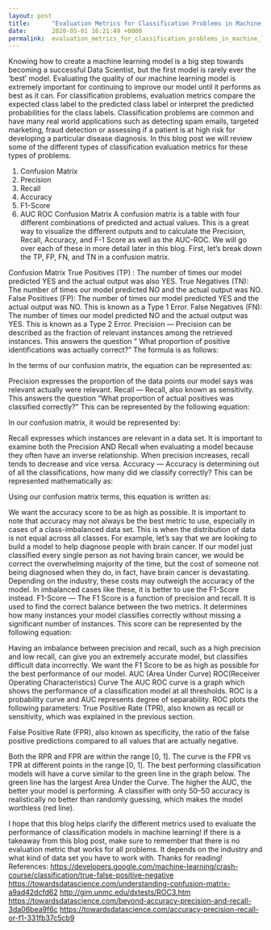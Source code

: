 ```yaml
---
layout: post
title:      "Evaluation Metrics for Classification Problems in Machine Learning"
date:       2020-05-01 16:21:49 +0000
permalink:  evaluation_metrics_for_classification_problems_in_machine_learning
---
```



Knowing how to create a machine learning model is a big step towards becoming a successful Data Scientist, but the first model is rarely ever the ‘best’ model. Evaluating the quality of our machine learning model is extremely important for continuing to improve our model until it performs as best as it can. For classification problems, evaluation metrics compare the expected class label to the predicted class label or interpret the predicted probabilities for the class labels. Classification problems are common and have many real world applications such as detecting spam emails, targeted marketing, fraud detection or assessing if a patient is at high risk for developing a particular disease diagnosis. In this blog post we will review some of the different types of classification evaluation metrics for these types of problems.
1. Confusion Matrix
2. Precision
3. Recall
4. Accuracy
5. F1-Score
6. AUC ROC
Confusion Matrix
A confusion matrix is a table with four different combinations of predicted and actual values. This is a great way to visualize the different outputs and to calculate the Precision, Recall, Accuracy, and F-1 Score as well as the AUC-ROC. We will go over each of these in more detail later in this blog. First, let’s break down the TP, FP, FN, and TN in a confusion matrix.

Confusion Matrix
True Positives (TP) : The number of times our model predicted YES and the actual output was also YES.
True Negatives (TN): The number of times our model predicted NO and the actual output was NO.
False Positives (FP): The number of times our model predicted YES and the actual output was NO. This is known as a Type 1 Error.
False Negatives (FN): The number of times our model predicted NO and the actual output was YES. This is known as a Type 2 Error.
Precision —
Precision can be described as the fraction of relevant instances among the retrieved instances. This answers the question “ What proportion of positive identifications was actually correct?” The formula is as follows:

In the terms of our confusion matrix, the equation can be represented as:

Precision expresses the proportion of the data points our model says was relevant actually were relevant.
Recall —
Recall, also known as sensitivity. This answers the question “What proportion of actual positives was classified correctly?” This can be represented by the following equation:

In our confusion matrix, it would be represented by:

Recall expresses which instances are relevant in a data set. It is important to examine both the Precision AND Recall when evaluating a model because they often have an inverse relationship. When precision increases, recall tends to decrease and vice versa.
Accuracy —
Accuracy is determining out of all the classifications, how many did we classify correctly? This can be represented mathematically as:

Using our confusion matrix terms, this equation is written as:

We want the accuracy score to be as high as possible. It is important to note that accuracy may not always be the best metric to use, especially in cases of a class-imbalanced data set. This is when the distribution of data is not equal across all classes.
For example, let’s say that we are looking to build a model to help diagnose people with brain cancer. If our model just classified every single person as not having brain cancer, we would be correct the overwhelming majority of the time, but the cost of someone not being diagnosed when they do, in fact, have brain cancer is devastating. Depending on the industry, these costs may outweigh the accuracy of the model. In imbalanced cases like these, it is better to use the F1-Score instead.
F1-Score —
The F1 Score is a function of precision and recall. It is used to find the correct balance between the two metrics. It determines how many instances your model classifies correctly without missing a significant number of instances. This score can be represented by the following equation:

Having an imbalance between precision and recall, such as a high precision and low recall, can give you an extremely accurate model, but classifies difficult data incorrectly. We want the F1 Score to be as high as possible for the best performance of our model.
AUC (Area Under Curve) ROC(Receiver Operating Characteristics) Curve
The AUC ROC curve is a graph which shows the performance of a classification model at all thresholds. ROC is a probability curve and AUC represents degree of separability. ROC plots the following parameters:
True Positive Rate (TPR), also known as recall or sensitivity, which was explained in the previous section.

False Positive Rate (FPR), also known as specificity, the ratio of the false positive predictions compared to all values that are actually negative.

Both the RPR and FPR are within the range [0, 1]. The curve is the FPR vs TPR at different points in the range [0, 1]. The best performing classification models will have a curve similar to the green line in the graph below. The green line has the largest Area Under the Curve. The higher the AUC, the better your model is performing. A classifier with only 50–50 accuracy is realistically no better than randomly guessing, which makes the model worthless (red line).

I hope that this blog helps clarify the different metrics used to evaluate the performance of classification models in machine learning!
If there is a takeaway from this blog post, make sure to remember that there is no evaluation metric that works for all problems. It depends on the industry and what kind of data set you have to work with.
Thanks for reading!
References:
https://developers.google.com/machine-learning/crash-course/classification/true-false-positive-negative
https://towardsdatascience.com/understanding-confusion-matrix-a9ad42dcfd62
http://gim.unmc.edu/dxtests/ROC3.htm
https://towardsdatascience.com/beyond-accuracy-precision-and-recall-3da06bea9f6c
https://towardsdatascience.com/accuracy-precision-recall-or-f1-331fb37c5cb9
